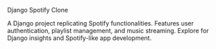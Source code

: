Django Spotify Clone

A Django project replicating Spotify functionalities. Features user authentication, playlist management, and music streaming. Explore for Django insights and Spotify-like app development.
